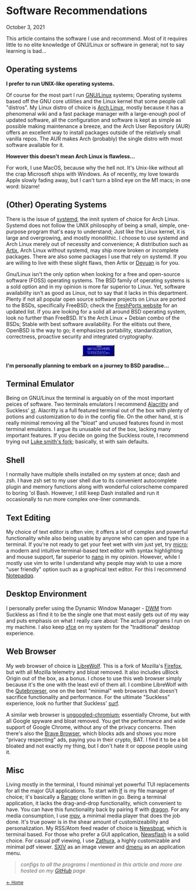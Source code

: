# Software Recommendations
October 3, 2021

This article contains the software I use and recommend. Most of it
requires little to no elite knowledge of GNU/Linux or software in general;
not to say learning is bad...


## Operating systems

**I prefer to run UNIX-like operating systems.**

Of course for the most part I run [GNU/Linux](https://www.gnu.org/gnu/linux-and-gnu.en.html)
systems; Operating systems based off the GNU core utilities and the Linux kernel
that some people call "distros". My Linux distro of choice is
[Arch Linux](https://archlinux.org/), mostly because it has a phenomenal wiki and
a fast package manager with a large-enough pool of updated software,
all the configuration and software is kept as simple as possible making
maintenance a breeze, and the Arch User Repository (AUR) offers an excellent way to
install packages outside of the relatively small vanilla repos. The AUR makes
Arch (probably) the single distro with most software available for it.

**However this doesn't mean Arch Linux is flawless...**

For work, I use MacOS, because why the hell not. It's Unix-like without all the
crap Microsoft ships with Windows. As of recently, my love towards Apple slowly fading
away, but I can't turn a blind eye on the M1 macs; in one word: bizarre!


## (Other) Operating Systems

There is the issue of [systemd](https://www.freedesktop.org/wiki/Software/systemd/),
the innit system of choice for Arch Linux. Systemd does not follow the UNIX philosophy
of being a small, simple, one-purpose program that's easy to understand; Just like the
Linux kernel, it is large and overgrowing, and mostly monolithic. I choose to use systemd
and Arch Linux merely out of necessity and convenience; A distribution such as
[Artix](https://artixlinux.org/), Arch Linux without systemd, may ship more broken or
incomplete packages. There are also some packages I use that rely on systemd. If you are
willing to live with these slight flaws, then Artix or [Devuan](https://www.devuan.org/)
is for you.

Gnu/Linux isn't the only option when looking for a free and open-source software (FOSS)
operating systems. The BSD family of operating systems is a sold option and in
my opinion is more far superior to Linux. Yet, software availability isn't as good
as Linux, not to say that it lacks in this department. Plenty if not all popular
open source software projects on Linux are ported to the BSDs, specifically
FreeBSD; check the [FreshPorts website](https://www.freshports.org/) for an
updated list. If you are looking for a solid all around BSD operating system,
look no further than FreeBSD. It's the Arch Linux + Debian combo of the BSDs; Stable
with best software availability. For the elitists out there, OpenBSD is the way to go;
it emphasizes portability, standardization, correctness, proactive security and
integrated cryptography.

<center>
<img src="pix/gif/getbsod.gif" alt="Get BSD">
</center>

**I'm personally planning to embark on a journey to BSD paradise...**

## Terminal Emulator

Being on GNU/Linux the terminal is arguably on of the most important peices of
software. Two terminals emulators I recommend
[Alacritty](https://github.com/alacritty/alacritty) and Suckless'
[st](https://st.suckless.org/). Alacritty is a full featured terminal out of
the box with plenty of potions and customization to do in the config file. On
the other hand, st is really minimal removing all the "bloat" and unused
features found in most terminal emulators. I argue its unusable out of the box,
lacking many important features. If you decide on going the Suckless route, I
recommend trying out [Luke smith's fork](https://github.com/LukeSmithxyz/st);
basically, st with sain defaults.


## Shell

I normally have multiple shells installed on my system at once; dash and zsh.
I have zsh set to my user shell due to its convenient autocomplete plugin and memory
functions along with wonderful colorscheme compared to boring 'ol Bash.
However, I still keep Dash installed and run it occasionally to run more complex
one-liner commands.


## Text Editing

My choice of text editor is often vim; it offers a lot of complex and powerful
functionality while also being usable by anyone who can open and type in a
terminal. If you're not ready to get your feet wet with vim just yet, try
[micro](https://micro-editor.github.io/); a modern and intuitive terminal-based
text editor with syntax highlighting and mouse support, far superior to
[nano](https://www.nano-editor.org/) in my opinion. However, while I mostly use
vim to write I understand why people may wish to use a more "user friendly" option
such as a graphical text editor. For this I recommend [Notepadqq](https://notepadqq.com/s/).


## Desktop Environment

I personally prefer using the Dynamic Window Manager -
[DWM](https://dwm.suckless.org/) from Suckless as I find it to be the single
one that most easily gets out of my way and puts emphasis on what I really care
about: The actual programs I run on my machine. I also keep [xfce](https://xfce.org/)
on my system for the "traditional" desktop experience.


## Web Browser

My web browser of choice is [LibreWolf](https://librewolf-community.gitlab.io/).
This is a fork of Mozilla's [Firefox](https://www.mozilla.org/), but
with all Mozilla telemetry and bloat removed. It also includes uBlock Origin
out of the box, as a bonus. I chose to use this web browser simply because
it's the one with the least evil of them all. I combine LibreWolf with the
[Qutebrowser](https://qutebrowser.org/), one on the best "minimal" web browsers
that doesn't sacrifice functionality and performance. For the ultimate
"Suckless" experience, look no further that Suckless'
[surf](https://surf.suckless.org/).

A similar web browser is [ungoogled-chromium](https://github.com/Eloston/ungoogled-chromium);
essentially Chrome, but with all Google spyware and bloat removed. You get the
performance and wide support of Google Chrome, without any of the privacy concerns.
Then there's also the [Brave Browser](https://brave.com/), which blocks ads and
shows you more "privacy respecting" ads, paying you in their crypto, BAT. I find
it to be a bit bloated and not exactly my thing, but I don't hate it or oppose
people using it.


## Misc

Living mostly in the terminal, I found minimal yet powerful TUI replacements
for all the major GUI applications. To start with
[lf](https://github.com/gokcehan/lf) is my file manager of choice; it's
basically a [Ranger](https://ranger.github.io/) clone written in go. Being a
terminal application, it lacks the drag-and-drop functionality, which
convenient to have. You can have this functionality back by pairing lf with
[dragon](https://github.com/mwh/dragon). For any media consumption, I use
[mpv](https://mpv.io/), a minimal media player that does the job done.
It's true power is in the shear amount of customizeability and personalization.
My RSS/Atom feed reader of choice is [Newsboat](https://newsboat.org/), which
is terminal based. For those who prefer a GUI application,
[Newsflash](https://gitlab.com/news-flash/news_flash_gtk) is a
solid choice. For casual pdf viewing, I use [Zathura](https://pwmt.org/projects/zathura/),
a highly customizable and minimal pdf viewer. [SXIV](https://github.com/muennich/sxiv) as an
image viewer and [dmenu](https://tools.suckless.org/dmenu/) as an application menu.

> *configs to all the programs I mentioned in this article and more are hosted on my [GitHub](https://github.com/hi-sg) page*

<small><a href="index.html">← Home</a></small>
